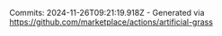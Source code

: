 Commits: 2024-11-26T09:21:19.918Z - Generated via https://github.com/marketplace/actions/artificial-grass
<br>
